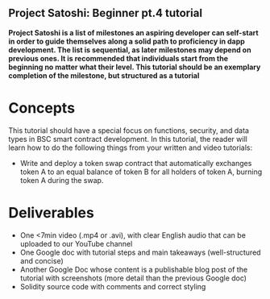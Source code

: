## Project Satoshi: Beginner pt.4 tutorial
**Project Satoshi is a list of milestones an aspiring developer can self-start in order to guide themselves along a solid path to proficiency in dapp development. The list is sequential, as later milestones may depend on previous ones. It is recommended that individuals start from the beginning no matter what their level. This tutorial should be an exemplary completion of the milestone, but structured as a tutorial**
# Concepts
This tutorial should have a special focus on functions, security, and data types in BSC smart contract development.  In this tutorial, the reader will learn how to do the following things from your written and video tutorials:
- Write and deploy a token swap contract that automatically exchanges token A to an equal balance of token B for all holders of token A, burning token A during the swap.

# Deliverables
- One <7min video (.mp4 or .avi), with clear English audio that can be uploaded to our YouTube channel
- One Google doc with tutorial steps and main takeaways (well-structured and concise)
- Another Google Doc whose content is a publishable blog post of the tutorial with screenshots (more detail than the previous Google doc)
- Solidity source code with comments and correct styling
